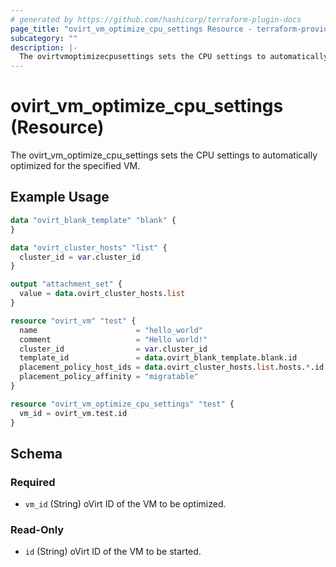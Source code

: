 ```yaml
---
# generated by https://github.com/hashicorp/terraform-plugin-docs
page_title: "ovirt_vm_optimize_cpu_settings Resource - terraform-provider-ovirt"
subcategory: ""
description: |-
  The ovirtvmoptimizecpusettings sets the CPU settings to automatically optimized for the specified VM.
---
```


# ovirt_vm_optimize_cpu_settings (Resource)

The ovirt_vm_optimize_cpu_settings sets the CPU settings to automatically optimized for the specified VM.

## Example Usage

```terraform
data "ovirt_blank_template" "blank" {
}

data "ovirt_cluster_hosts" "list" {
  cluster_id = var.cluster_id
}

output "attachment_set" {
  value = data.ovirt_cluster_hosts.list
}

resource "ovirt_vm" "test" {
  name                      = "hello_world"
  comment                   = "Hello world!"
  cluster_id                = var.cluster_id
  template_id               = data.ovirt_blank_template.blank.id
  placement_policy_host_ids = data.ovirt_cluster_hosts.list.hosts.*.id
  placement_policy_affinity = "migratable"
}

resource "ovirt_vm_optimize_cpu_settings" "test" {
  vm_id = ovirt_vm.test.id
}
```

<!-- schema generated by tfplugindocs -->
## Schema

### Required

- `vm_id` (String) oVirt ID of the VM to be optimized.

### Read-Only

- `id` (String) oVirt ID of the VM to be started.


